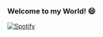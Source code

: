 ### Welcome to my World! 😄

<!--
**basakertugrul/basakertugrul** is a ✨ _special_ ✨ repository because its `README.md` (this file) appears on your GitHub profile.

Here are some ideas to get you started:

- 🔭 I’m currently working on ...
- 🌱 I’m currently learning ...
- 👯 I’m looking to collaborate on ...
- 🤔 I’m looking for help with ...
- 💬 Ask me about ...
- 📫 How to reach me: ...
- 😄 Pronouns: ...
- ⚡ Fun fact: ...
-->

[![Spotify](https://pull-github-basakertugrul.vercel.app/api/spotify)](https://open.spotify.com/user/basakertugrul)
